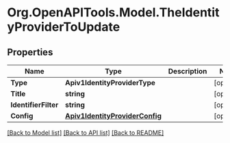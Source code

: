 # Org.OpenAPITools.Model.TheIdentityProviderToUpdate

## Properties

Name | Type | Description | Notes
------------ | ------------- | ------------- | -------------
**Type** | **Apiv1IdentityProviderType** |  | [optional] 
**Title** | **string** |  | [optional] 
**IdentifierFilter** | **string** |  | [optional] 
**Config** | [**Apiv1IdentityProviderConfig**](Apiv1IdentityProviderConfig.md) |  | [optional] 

[[Back to Model list]](../README.md#documentation-for-models) [[Back to API list]](../README.md#documentation-for-api-endpoints) [[Back to README]](../README.md)

